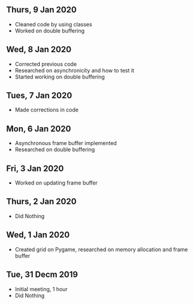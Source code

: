 ## Thurs, 9 Jan 2020
- Cleaned code by using classes
- Worked on double buffering

## Wed, 8 Jan 2020
- Corrected previous code
- Researched on asynchronicity and how to test it
- Started working on double buffering

## Tues, 7 Jan 2020
- Made corrections in code

## Mon, 6 Jan 2020
- Asynchronous frame buffer implemented
- Researched on double buffering

## Fri, 3 Jan 2020
- Worked on updating frame buffer 

## Thurs, 2 Jan 2020
- Did Nothing

## Wed, 1 Jan 2020
- Created grid on Pygame, researched on memory allocation and frame buffer

## Tue, 31 Decm 2019
- Initial meeting, 1 hour
- Did Nothing


